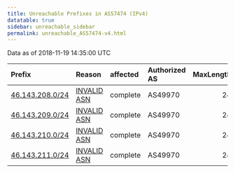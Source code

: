 ```yaml
---
title: Unreachable Prefixes in AS57474 (IPv4)
datatable: true
sidebar: unreachable_sidebar
permalink: unreachable_AS57474-v4.html
---
```


Data as of 2018-11-19 14:35:00 UTC


<div class="datatable-begin"></div>

| Prefix                                                   | Reason                                                                                                 | affected   | Authorized AS   |   MaxLength | Anchor                                         |   unreachable /24s |
|:---------------------------------------------------------|:-------------------------------------------------------------------------------------------------------|:-----------|:----------------|------------:|:-----------------------------------------------|-------------------:|
| [46.143.208.0/24](https://stat.ripe.net/46.143.208.0/24) | [INVALID ASN](https://rpki-validator.ripe.net/announcement-preview?asn=AS57474&prefix=46.143.208.0/24) | complete   | AS49970         |          24 | [RIPE](unreachable_RIPE_NCC_RPKI_Root-v4.html) |                  1 |
| [46.143.209.0/24](https://stat.ripe.net/46.143.209.0/24) | [INVALID ASN](https://rpki-validator.ripe.net/announcement-preview?asn=AS57474&prefix=46.143.209.0/24) | complete   | AS49970         |          24 | [RIPE](unreachable_RIPE_NCC_RPKI_Root-v4.html) |                  1 |
| [46.143.210.0/24](https://stat.ripe.net/46.143.210.0/24) | [INVALID ASN](https://rpki-validator.ripe.net/announcement-preview?asn=AS57474&prefix=46.143.210.0/24) | complete   | AS49970         |          24 | [RIPE](unreachable_RIPE_NCC_RPKI_Root-v4.html) |                  1 |
| [46.143.211.0/24](https://stat.ripe.net/46.143.211.0/24) | [INVALID ASN](https://rpki-validator.ripe.net/announcement-preview?asn=AS57474&prefix=46.143.211.0/24) | complete   | AS49970         |          24 | [RIPE](unreachable_RIPE_NCC_RPKI_Root-v4.html) |                  1 |

<div class="datatable-end"></div>